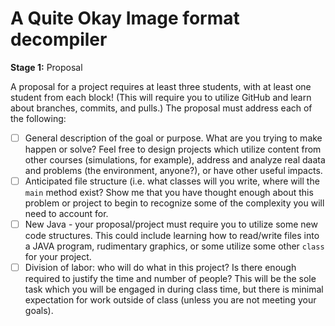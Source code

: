# A Quite Okay Image format decompiler


**Stage 1:**  Proposal

A proposal for a project requires at least three students,
with at least one student from each block!  (This will require
you to utilize GitHub and learn about branches, commits, and pulls.)
The proposal must address each of the following:

- [ ] General description of the goal or purpose.  What are you trying to make happen or solve?  Feel free to design projects which utilize content from other courses (simulations, for example), address and analyze real daata and problems (the environment, anyone?), or have other useful impacts.
- [ ] Anticipated file structure (i.e. what classes will you write, where will the `main` method exist?  Show me that you have thought enough about this problem or project to begin to recognize some of the complexity you will need to account for.
- [ ] New Java - your proposal/project must require you to utilize some new code structures.  This could include learning how to read/write files into a JAVA program, rudimentary graphics, or some utilize some other `class` for your project.
- [ ] Division of labor:  who will do what in this project?  Is there enough required to justify the time and number of people?  This will be the sole task which you will be engaged in during class time, but there is minimal expectation for work outside of class (unless you are not meeting your goals).
